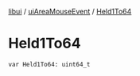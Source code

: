 [libui](../index.md) / [uiAreaMouseEvent](index.md) / [Held1To64](./-held1-to64.md)

# Held1To64

`var Held1To64: uint64_t`